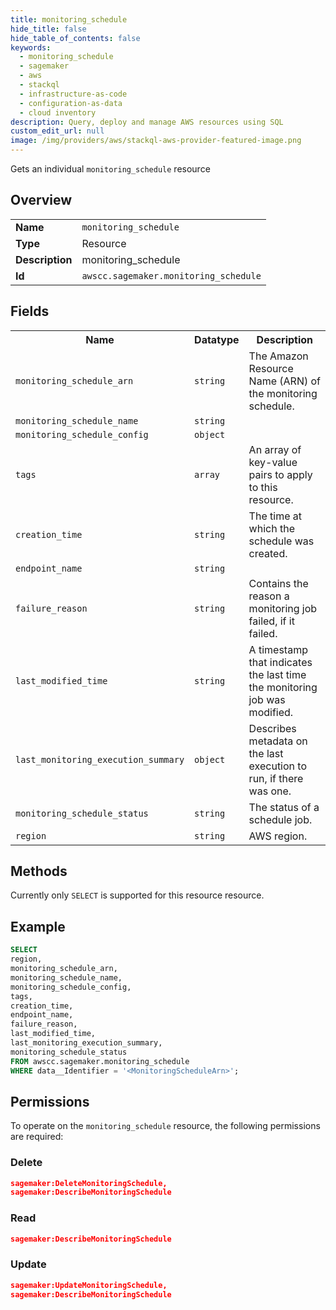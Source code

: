 ```yaml
---
title: monitoring_schedule
hide_title: false
hide_table_of_contents: false
keywords:
  - monitoring_schedule
  - sagemaker
  - aws
  - stackql
  - infrastructure-as-code
  - configuration-as-data
  - cloud inventory
description: Query, deploy and manage AWS resources using SQL
custom_edit_url: null
image: /img/providers/aws/stackql-aws-provider-featured-image.png
---
```

Gets an individual <code>monitoring_schedule</code> resource

## Overview
<table><tbody>
<tr><td><b>Name</b></td><td><code>monitoring_schedule</code></td></tr>
<tr><td><b>Type</b></td><td>Resource</td></tr>
<tr><td><b>Description</b></td><td>monitoring_schedule</td></tr>
<tr><td><b>Id</b></td><td><code>awscc.sagemaker.monitoring_schedule</code></td></tr>
</tbody></table>

## Fields
<table><tbody>
<tr><th>Name</th><th>Datatype</th><th>Description</th></tr>
<tr><td><code>monitoring_schedule_arn</code></td><td><code>string</code></td><td>The Amazon Resource Name (ARN) of the monitoring schedule.</td></tr>
<tr><td><code>monitoring_schedule_name</code></td><td><code>string</code></td><td></td></tr>
<tr><td><code>monitoring_schedule_config</code></td><td><code>object</code></td><td></td></tr>
<tr><td><code>tags</code></td><td><code>array</code></td><td>An array of key-value pairs to apply to this resource.</td></tr>
<tr><td><code>creation_time</code></td><td><code>string</code></td><td>The time at which the schedule was created.</td></tr>
<tr><td><code>endpoint_name</code></td><td><code>string</code></td><td></td></tr>
<tr><td><code>failure_reason</code></td><td><code>string</code></td><td>Contains the reason a monitoring job failed, if it failed.</td></tr>
<tr><td><code>last_modified_time</code></td><td><code>string</code></td><td>A timestamp that indicates the last time the monitoring job was modified.</td></tr>
<tr><td><code>last_monitoring_execution_summary</code></td><td><code>object</code></td><td>Describes metadata on the last execution to run, if there was one.</td></tr>
<tr><td><code>monitoring_schedule_status</code></td><td><code>string</code></td><td>The status of a schedule job.</td></tr>
<tr><td><code>region</code></td><td><code>string</code></td><td>AWS region.</td></tr>

</tbody></table>

## Methods
Currently only <code>SELECT</code> is supported for this resource resource.

## Example
```sql
SELECT
region,
monitoring_schedule_arn,
monitoring_schedule_name,
monitoring_schedule_config,
tags,
creation_time,
endpoint_name,
failure_reason,
last_modified_time,
last_monitoring_execution_summary,
monitoring_schedule_status
FROM awscc.sagemaker.monitoring_schedule
WHERE data__Identifier = '<MonitoringScheduleArn>';
```

## Permissions

To operate on the <code>monitoring_schedule</code> resource, the following permissions are required:

### Delete
```json
sagemaker:DeleteMonitoringSchedule,
sagemaker:DescribeMonitoringSchedule
```

### Read
```json
sagemaker:DescribeMonitoringSchedule
```

### Update
```json
sagemaker:UpdateMonitoringSchedule,
sagemaker:DescribeMonitoringSchedule
```

